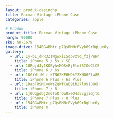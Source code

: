 ```yaml
---
layout: produk-casinghp
title: Pacman Vintage iPhone Case
categories: apple

# Produk
product-title: Pacman Vintage iPhone Case
harga: 90000
sku: hn-3679
image-drive: 154BGwBMtr_p7QsRMNrPVyk69rBgUueOy
gallery:
  - url: 1y-bL_dPR3Z1WgwxiISdpvzYq_fzjPWHn
    title: iPhone 5 / 5s / SE
  - url: 10RpjdJy1KOEyAvMOSvBjEtml5IOwCtCE
    title: iPhone 6 / 6s
  - url: 1UGiWflW-f-kTN62KP6HDkYZXN06Ftw8B
    title: iPhone 6 Plus / 6s Plus
  - url: 1RapFRSMCvuWsZqWfCaB9ib27lO918U6H
    title: iPhone 7 / 8
  - url: 1j0Uqgdbj2m6ToQrQu0xeO4s5cgjiGjtG
    title: iPhone 7 Plus / 8 Plus
  - url: 154BGwBMtr_p7QsRMNrPVyk69rBgUueOy
    title: iPhone X
---
```

